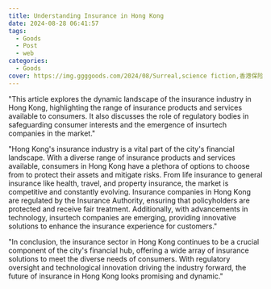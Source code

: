 ```yaml
---
title: Understanding Insurance in Hong Kong
date: 2024-08-28 06:41:57
tags:
  - Goods
  - Post
  - web
categories:
  - Goods
cover: https://img.ggggoods.com/2024/08/Surreal,science fiction,香港保险,Hong Kong Insurance,technology,tech,diagrams,renderings,colors_20240830_00001_.png
---
```


"This article explores the dynamic landscape of the insurance industry in Hong Kong, highlighting the range of insurance products and services available to consumers. It also discusses the role of regulatory bodies in safeguarding consumer interests and the emergence of insurtech companies in the market."

"Hong Kong's insurance industry is a vital part of the city's financial landscape. With a diverse range of insurance products and services available, consumers in Hong Kong have a plethora of options to choose from to protect their assets and mitigate risks. From life insurance to general insurance like health, travel, and property insurance, the market is competitive and constantly evolving. Insurance companies in Hong Kong are regulated by the Insurance Authority, ensuring that policyholders are protected and receive fair treatment. Additionally, with advancements in technology, insurtech companies are emerging, providing innovative solutions to enhance the insurance experience for customers."

"In conclusion, the insurance sector in Hong Kong continues to be a crucial component of the city's financial hub, offering a wide array of insurance solutions to meet the diverse needs of consumers. With regulatory oversight and technological innovation driving the industry forward, the future of insurance in Hong Kong looks promising and dynamic."
